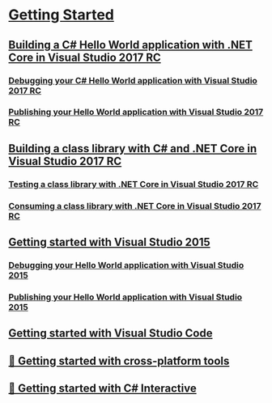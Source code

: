 # [Getting Started](index.md)
## [Building a C# Hello World application with .NET Core in Visual Studio 2017 RC](with-visual-studio-2017.md)
### [Debugging your C# Hello World application with Visual Studio 2017 RC](debugging-with-visual-studio-2017.md)
### [Publishing your Hello World application with Visual Studio 2017 RC](publishing-with-visual-studio-2017.md)
## [Building a class library with C# and .NET Core in Visual Studio 2017 RC](library-with-visual-studio-2017.md)
### [Testing a class library with .NET Core in Visual Studio 2017 RC](testing-library-with-visual-studio.md)
### [Consuming a class library with .NET Core in Visual Studio 2017 RC](consuming-library-with-visual-studio-2017.md)
## [Getting started with Visual Studio 2015](with-visual-studio.md)
### [Debugging your Hello World application with Visual Studio 2015](debugging-with-visual-studio.md)
### [Publishing your Hello World application with Visual Studio 2015](publishing-with-visual-studio.md)
## [Getting started with Visual Studio Code](with-visual-studio-code.md)
## [🔧 Getting started with cross-platform tools](with-cross-platform-tools.md)
## [🔧 Getting started with C# Interactive](with-csharp-interactive.md)
